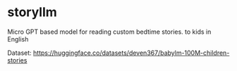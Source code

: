 # storyllm
Micro GPT based model for reading custom bedtime stories. to kids in English

Dataset: https://huggingface.co/datasets/deven367/babylm-100M-children-stories
